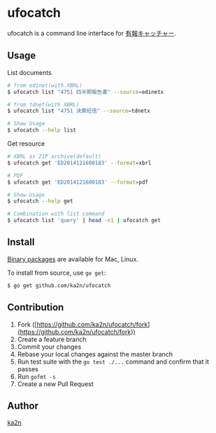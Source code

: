 # ufocatch

ufocatch is a command line interface for [有報キャッチャー](ufocatch.com).

## Usage

List documents

```bash
# from edinet(with XBRL)
$ ufocatch list "4751 四半期報告書" --source=edinetx

# from tdnet(with XBRL)
$ ufocatch list "4751 決算短信" --source=tdnetx

# Show Usage
$ ufocatch --help list
```

Get resource

```bash
# XBRL as ZIP archive(default)
$ ufocatch get 'ED2014121600183' --format=xbrl

# PDF
$ ufocatch get 'ED2014121600183' --format=pdf

# Show Usage
$ ufocatch --help get

# Combination with list command
$ ufocatch list 'query' | head -n1 | ufocatch get
```

## Install

[Binary packages](https://github.com/ka2n/ufocatch/releases) are available for Mac, Linux.

To install from source, use `go get`:

```bash
$ go get github.com/ka2n/ufocatch
```

## Contribution

1. Fork ([https://github.com/ka2n/ufocatch/fork](https://github.com/ka2n/ufocatch/fork))
1. Create a feature branch
1. Commit your changes
1. Rebase your local changes against the master branch
1. Run test suite with the `go test ./...` command and confirm that it passes
1. Run `gofmt -s`
1. Create a new Pull Request

## Author

[ka2n](https://github.com/ka2n)
